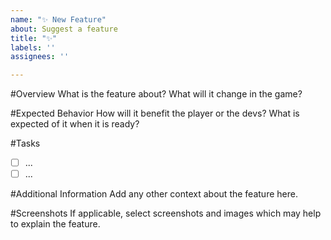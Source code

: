```yaml
---
name: "✨ New Feature"
about: Suggest a feature
title: "✨"
labels: ''
assignees: ''

---
```


#Overview
What is the feature about? What will it change in the game?

#Expected Behavior
How will it benefit the player or the devs? What is expected of it when it is ready?

#Tasks
- [ ] ...
- [ ] ...

#Additional Information
Add any other context about the feature here.

#Screenshots
If applicable, select screenshots and images which may help to explain the feature.
